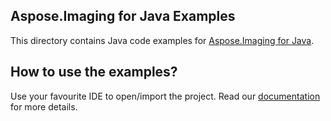 ## Aspose.Imaging for Java Examples

This directory contains Java code examples for [Aspose.Imaging for Java](http://www.aspose.com/java/imaging-component.aspx).

## How to use the examples?

Use your favourite IDE to open/import the project. Read our [documentation](http://www.aspose.com/docs/display/imagingjava) for more details.
